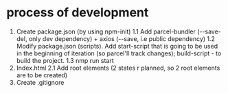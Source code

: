 # process of development

1. Create package.json (by using npm-init) 
    1.1 Add parcel-bundler (--save-del, only dev dependency) + axios (--save, i.e public dependency)
    1.2 Modify package.json (scripts). Add start-script that is going to be used in the beginning of iteration (so parcel'll track changes);
build-script - to build the project.
    1.3 nmp run start
2. Index.html
    2.1 Add root elements (2 states r planned, so 2 root elements are to be created)
3. Create .gitignore


